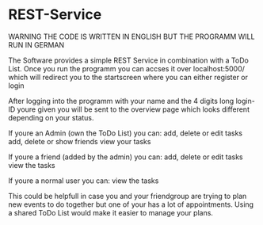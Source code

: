 # REST-Service

WARNING
THE CODE IS WRITTEN IN ENGLISH BUT THE PROGRAMM WILL RUN IN GERMAN

The Software provides a simple REST Service in combination with a ToDo List.
Once you run the programm you can accses it over localhost:5000/ which will redirect you to the startscreen where you can either register or login

After logging into the programm with your name and the 4 digits long login-ID youre given you will be sent to the overview page which looks different depending on your status.

If youre an Admin (own the ToDo List) you can:
add, delete or edit tasks
add, delete or show friends
view your tasks

If youre a friend (added by the admin) you can:
add, delete or edit tasks
view the tasks

If youre a normal user you can:
view the tasks

This could be helpfull in case you and your friendgroup are trying to plan new events to do together
but one of your has a lot of appointments. Using a shared ToDo List would make it easier to manage your plans. 
